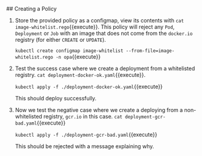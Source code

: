 ## Creating a Policy

1. Store the provided policy as a configmap, view its contents with `cat image-whitelist.rego`{{execute}}. This policy will reject any `Pod`, `Deployment` or `Job` with an image that does not come from the `docker.io` registry (for either `CREATE` or `UPDATE`).

    `kubectl create configmap image-whitelist --from-file=image-whitelist.rego -n opa`{{execute}}

2. Test the success case where we create a deployment from a whitelisted registry. `cat deployment-docker-ok.yaml`{{execute}}.

    `kubectl apply -f ./deployment-docker-ok.yaml`{{execute}}

    This should deploy successfully.

3. Now we test the negative case where we create a deploying from a non-whitelisted registry, `gcr.io` in this case. `cat deployment-gcr-bad.yaml`{{execute}}

    `kubectl apply -f ./deployment-gcr-bad.yaml`{{execute}}

    This should be rejected with a message explaining why.